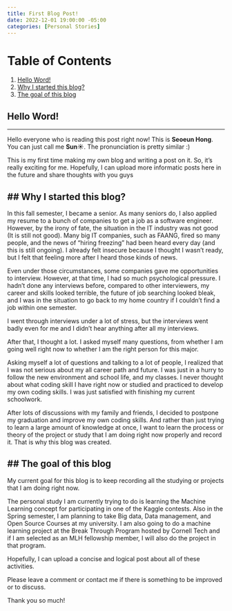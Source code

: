 ```yaml
---
title: First Blog Post!
date: 2022-12-01 19:00:00 -05:00
categories: [Personal Stories]
---
```


# Table of Contents
1. [Hello Word!](#hello_world)
2. [Why I started this blog?](#why_start)
3. [The goal of this blog](#goal)

## <a name="hello_world"/> Hello Word!
---
Hello everyone who is reading this post right now! This is **Seoeun Hong**. You can just call me **Sun☀️**. The pronunciation is pretty similar :)

This is my first time making my own blog and writing a post on it. So, it’s really exciting for me. Hopefully, I can upload more informatic posts here in the future and share thoughts with you guys

##<a name="why_start"/> Why I started this blog?
---
In this fall semester, I became a senior. As many seniors do, I also applied my resume to a bunch of companies to get a job as a software engineer. However, by the irony of fate, the situation in the IT industry was not good (It is still not good). Many big IT companies, such as FAANG, fired so many people, and the news of “hiring freezing” had been heard every day (and this is still ongoing). I already felt insecure because I thought I wasn’t ready, but I felt that feeling more after I heard those kinds of news.

Even under those circumstances, some companies gave me opportunities to interview. However, at that time, I had so much psychological pressure. I hadn’t done any interviews before, compared to other interviewers, my career and skills looked terrible, the future of job searching looked bleak, and I was in the situation to go back to my home country if I couldn’t find a job within one semester.

I went through interviews under a lot of stress, but the interviews went badly even for me and I didn’t hear anything after all my interviews.

After that, I thought a lot. I asked myself many questions, from whether I am going well right now to whether I am the right person for this major.

Asking myself a lot of questions and talking to a lot of people, I realized that I was not serious about my all career path and future. I was just in a hurry to follow the new environment and school life, and my classes. I never thought about what coding skill I have right now or studied and practiced to develop my own coding skills. I was just satisfied with finishing my current schoolwork. 

After lots of discussions with my family and friends, I decided to postpone my graduation and improve my own coding skills. And rather than just trying to learn a large amount of knowledge at once, I want to learn the process or theory of the project or study that I am doing right now properly and record it. That is why this blog was created.

##<a name="goal" /> The goal of this blog
---
My current goal for this blog is to keep recording all the studying or projects that I am doing right now. 

The personal study I am currently trying to do is learning the Machine Learning concept for participating in one of the Kaggle contests. 
Also in the Spring semester, I am planning to take Big data, Data management, and Open Source Courses at my university.
I am also going to do a machine learning project at the Break Through Program hosted by Cornell Tech and if I am selected as an MLH fellowship member, I will also do the project in that program. 

Hopefully, I can upload a concise and logical post about all of these activities.

Please leave a comment or contact me if there is something to be improved or to discuss.

Thank you so much!


